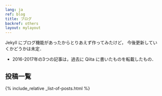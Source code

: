 ```yaml
---
lang: ja
ref: blog
title: ブログ
backref: others
layout: mylayout
---
```


Jekyll にブログ機能があったからとりあえず作ってみたけど，
今後更新していくかどうかは未定．

- 2016-2017年の3つの記事は，過去に Qiita に書いたものを転載したもの．

## 投稿一覧
{% include_relative _list-of-posts.html %}
